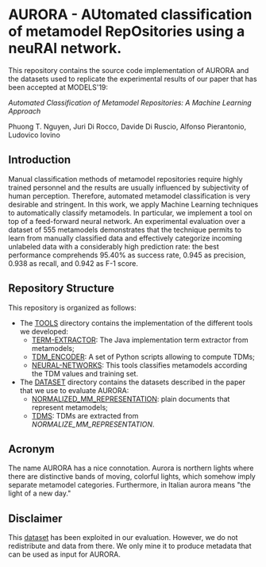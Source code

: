# AURORA - AUtomated classification of metamodel RepOsitories using a neuRAl network.

This repository contains the source code implementation of AURORA and the datasets used to replicate the experimental results of our paper that has been accepted at MODELS'19:

_Automated Classification of Metamodel Repositories: A Machine Learning Approach_

Phuong T. Nguyen, Juri Di Rocco, Davide Di Ruscio, Alfonso Pierantonio, Ludovico Iovino

## Introduction

Manual classification methods of metamodel repositories require highly trained personnel and the results are usually influenced by subjectivity of human perception. Therefore, automated metamodel classification is very desirable and stringent. In this work, we apply Machine Learning techniques to automatically classify metamodels. In particular, we implement a tool on top of a feed-forward neural network. An experimental evaluation over a dataset of 555 metamodels demonstrates that the technique permits to learn from manually classified data and effectively categorize incoming unlabeled data with a considerably high prediction rate: the best performance comprehends 95.40% as success rate, 0.945 as precision, 0.938 as recall, and 0.942 as F-1 score. 

## Repository Structure

This repository is organized as follows:

* The [TOOLS](./TOOLS) directory contains the implementation of the different tools we developed:
	* [TERM-EXTRACTOR](./TOOLS/TERM_EXTRACTOR): The Java implementation term extractor from metamodels;
	* [TDM_ENCODER](./TOOLS/TDM-ENCODER): A set of Python scripts allowing to compute TDMs;
	* [NEURAL-NETWORKS](./TOOLS/NEURAL-NETWORKS): This tools classifies metamodels according the TDM values and training set.
* The [DATASET](./DATASET) directory contains the datasets described in the paper that we use to evaluate AURORA:
	* [NORMALIZED_MM_REPRESENTATION](./DATASET/NORMALIZED_MM_REPRESENTATION): plain documents that represent metamodels;
	* [TDMS](./DATASET/TDMS): TDMs are extracted from _NORMALIZE\_MM\_REPRESENTATION_.

## Acronym
The name AURORA has a nice connotation. Aurora is northern lights where there are distinctive bands of moving, colorful lights, which somehow imply separate metamodel categories. Furthermore, in Italian aurora means "the light of a new day."


## Disclaimer

This [dataset](http://doi.org/10.5281/zenodo.2585431) has been exploited in our evaluation. However, we do not redistribute and data from there. We only mine it to produce metadata that can be used as input for AURORA.

